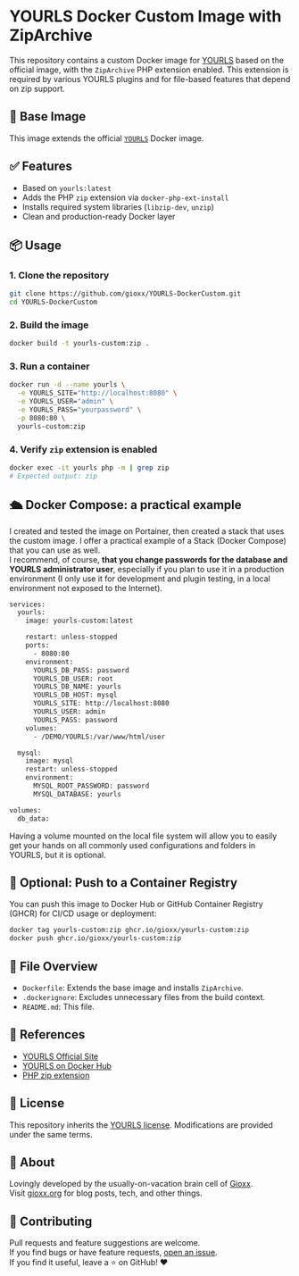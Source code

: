 # YOURLS Docker Custom Image with ZipArchive

This repository contains a custom Docker image for [YOURLS](https://yourls.org/) based on the official image, with the `ZipArchive` PHP extension enabled. This extension is required by various YOURLS plugins and for file-based features that depend on zip support.

## 🧱 Base Image

This image extends the official [`YOURLS`](https://hub.docker.com/r/yourls/yourls) Docker image.

## ✅ Features

- Based on `yourls:latest`
- Adds the PHP `zip` extension via `docker-php-ext-install`
- Installs required system libraries (`libzip-dev`, `unzip`)
- Clean and production-ready Docker layer

## 📦 Usage

### 1. Clone the repository

```bash
git clone https://github.com/gioxx/YOURLS-DockerCustom.git
cd YOURLS-DockerCustom
```

### 2. Build the image

```bash
docker build -t yourls-custom:zip .
```

### 3. Run a container

```bash
docker run -d --name yourls \
  -e YOURLS_SITE="http://localhost:8080" \
  -e YOURLS_USER="admin" \
  -e YOURLS_PASS="yourpassword" \
  -p 8080:80 \
  yourls-custom:zip
```

### 4. Verify `zip` extension is enabled

```bash
docker exec -it yourls php -m | grep zip
# Expected output: zip
```

## 🛳️ Docker Compose: a practical example

I created and tested the image on Portainer, then created a stack that uses the custom image. I offer a practical example of a Stack (Docker Compose) that you can use as well.  
I recommend, of course, **that you change passwords for the database and YOURLS administrator user**, especially if you plan to use it in a production environment (I only use it for development and plugin testing, in a local environment not exposed to the Internet).

```bash
services:
  yourls:
    image: yourls-custom:latest

    restart: unless-stopped
    ports:
      - 8080:80
    environment:
      YOURLS_DB_PASS: password
      YOURLS_DB_USER: root
      YOURLS_DB_NAME: yourls
      YOURLS_DB_HOST: mysql
      YOURLS_SITE: http://localhost:8080
      YOURLS_USER: admin
      YOURLS_PASS: password
    volumes:
      - /DEMO/YOURLS:/var/www/html/user

  mysql:
    image: mysql
    restart: unless-stopped
    environment:
      MYSQL_ROOT_PASSWORD: password
      MYSQL_DATABASE: yourls

volumes:
  db_data:
```

Having a volume mounted on the local file system will allow you to easily get your hands on all commonly used configurations and folders in YOURLS, but it is optional.

## 🔁 Optional: Push to a Container Registry

You can push this image to Docker Hub or GitHub Container Registry (GHCR) for CI/CD usage or deployment:

```bash
docker tag yourls-custom:zip ghcr.io/gioxx/yourls-custom:zip
docker push ghcr.io/gioxx/yourls-custom:zip
```

## 📂 File Overview

- `Dockerfile`: Extends the base image and installs `ZipArchive`.
- `.dockerignore`: Excludes unnecessary files from the build context.
- `README.md`: This file.

## 📘 References

- [YOURLS Official Site](https://yourls.org/)
- [YOURLS on Docker Hub](https://hub.docker.com/r/yourls/yourls)
- [PHP zip extension](https://www.php.net/manual/en/book.zip.php)

## 📜 License

This repository inherits the [YOURLS license](https://github.com/YOURLS/YOURLS/blob/master/LICENSE). Modifications are provided under the same terms.

## 💬 About

Lovingly developed by the usually-on-vacation brain cell of [Gioxx](https://github.com/gioxx).  
Visit [gioxx.org](https://gioxx.org) for blog posts, tech, and other things.

## 🙌 Contributing

Pull requests and feature suggestions are welcome.  
If you find bugs or have feature requests, [open an issue](https://github.com/gioxx/YOURLS-PluginManager/issues).  
If you find it useful, leave a ⭐ on GitHub! ❤️
